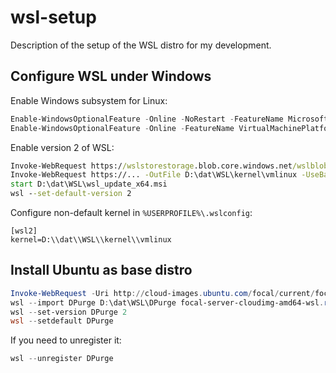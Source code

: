 # wsl-setup

Description of the setup of the WSL distro for my development.

## Configure WSL under Windows

Enable Windows subsystem for Linux:

```powershell
Enable-WindowsOptionalFeature -Online -NoRestart -FeatureName Microsoft-Windows-Subsystem-Linux
Enable-WindowsOptionalFeature -Online -FeatureName VirtualMachinePlatform -NoRestart
```

Enable version 2 of WSL:

```cmd
Invoke-WebRequest https://wslstorestorage.blob.core.windows.net/wslblob/wsl_update_x64.msi -OutFile D:\dat\WSL\wsl_update_x64.msi -UseBasicParsing
Invoke-WebRequest https://... -OutFile D:\dat\WSL\kernel\vmlinux -UseBasicParsing
start D:\dat\WSL\wsl_update_x64.msi
wsl --set-default-version 2
```

Configure non-default kernel in `%USERPROFILE%\.wslconfig`:

```
[wsl2]
kernel=D:\\dat\\WSL\\kernel\\vmlinux
```

## Install Ubuntu as base distro

```powershell
Invoke-WebRequest -Uri http://cloud-images.ubuntu.com/focal/current/focal-server-cloudimg-amd64-wsl.rootfs.tar.gz -OutFile focal-server-cloudimg-amd64-wsl.rootfs.tar.gz -UseBasicParsing
wsl --import DPurge D:\dat\WSL\DPurge focal-server-cloudimg-amd64-wsl.rootfs.tar.gz
wsl --set-version DPurge 2
wsl --setdefault DPurge
```

If you need to unregister it:

```powershell
wsl --unregister DPurge
```

